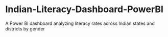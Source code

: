 # Indian-Literacy-Dashboard-PowerBI
 A Power BI dashboard analyzing literacy rates across Indian states and districts by gender
